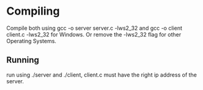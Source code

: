 # Compiling

Compile both using gcc -o server server.c -lws2_32 and gcc -o client client.c -lws2_32 for Windows. Or remove the -lws2_32 flag for other Operating Systems.

## Running

run using ./server and ./client, client.c must have the right ip address of the server.
